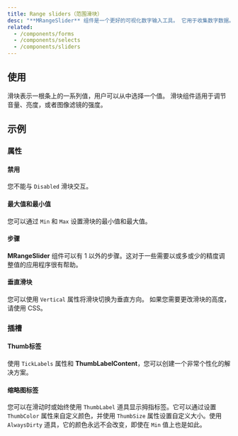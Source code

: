 ```yaml
---
title: Range sliders（范围滑块）
desc: "**MRangeSlider** 组件是一个更好的可视化数字输入工具。 它用于收集数字数据。"
related:
  - /components/forms
  - /components/selects
  - /components/sliders
---
```


## 使用

滑块表示一根条上的一系列值，用户可以从中选择一个值。 滑块组件适用于调节音量、亮度，或者图像滤镜的强度。

<range-sliders-usage></range-sliders-usage>

## 示例

### 属性

#### 禁用

您不能与 `Disabled` 滑块交互。

<example file="" />

#### 最大值和最小值

您可以通过  `Min` 和 `Max` 设置滑块的最小值和最大值。

<example file="" />

#### 步骤

**MRangeSlider** 组件可以有 1 以外的步骤。这对于一些需要以或多或少的精度调整值的应用程序很有帮助。

<example file="" />

#### 垂直滑块

您可以使用 `Vertical` 属性将滑块切换为垂直方向。 如果您需要更改滑块的高度，请使用 CSS。

<example file="" />

### 插槽

#### Thumb标签

使用 `TickLabels` 属性和 **ThumbLabelContent**，您可以创建一个非常个性化的解决方案。

<example file="" />

#### 缩略图标签

您可以在滑动时或始终使用 `ThumbLabel` 道具显示拇指标签。它可以通过设置 `ThumbColor` 属性来自定义颜色，并使用 `ThumbSize` 属性设置自定义大小。使用 `AlwaysDirty` 道具，它的颜色永远不会改变，即使在 `Min` 值上也是如此。

<example file="" />
